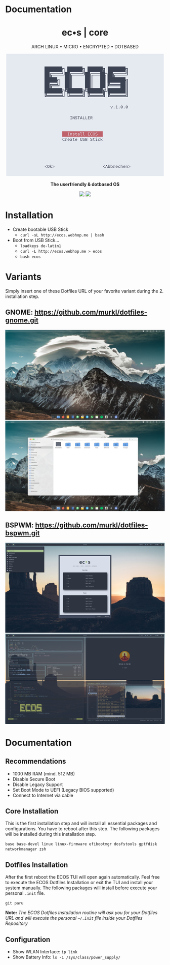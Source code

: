 # Documentation<h1 align="center">ec•s | core</h1>

<div align="center">
  <p>ARCH LINUX • MICRO • ENCRYPTED • DOTBASED</p>

  <p>
  <img src="https://raw.githubusercontent.com/murkl/ecos/master/web/ecos.png">
  </p>

  <p><b>The userfriendly & dotbased OS</b></p>
  <p>
    <img src="https://img.shields.io/badge/MAINTAINED-YES-green?style=for-the-badge">
    <img src="https://img.shields.io/badge/LICENSE-MIT-blue?style=for-the-badge">
  </p>
</div>

# Installation

- Create bootable USB Stick
  - `curl -sL http://ecos.webhop.me | bash`
- Boot from USB Stick...
  - `loadkeys de-latin1`
  - `curl -L http://ecos.webhop.me > ecos`
  - `bash ecos`

# Variants

Simply insert one of these Dotfiles URL of your favorite variant during the 2. installation step.

## GNOME: https://github.com/murkl/dotfiles-gnome.git

  <p>
  <img src="https://raw.githubusercontent.com/murkl/ecos/master/web/gnome-01.png">
    <img src="https://raw.githubusercontent.com/murkl/ecos/master/web/gnome-02.png">
  </p>

## BSPWM: https://github.com/murkl/dotfiles-bspwm.git

  <p>
  <img src="https://raw.githubusercontent.com/murkl/ecos/master/web/bspwm-01.png">
    <img src="https://raw.githubusercontent.com/murkl/ecos/master/web/bspwm-02.png">
  </p>

# Documentation

## Recommendations

- 1000 MB RAM (mind. 512 MB)
- Disable Secure Boot
- Disable Legacy Support
- Set Boot Mode to UEFI (Legacy BIOS supported)
- Connect to Internet via cable

## Core Installation

This is the first installation step and will install all essential packages and configurations. You have to reboot after this step. The following packages will be installed during this installation step.

```
base base-devel linux linux-firmware efibootmgr dosfstools gptfdisk networkmanager zsh
```

## Dotfiles Installation

After the first reboot the ECOS TUI will open again automatically. Feel free to execute the ECOS Dotfiles Installation or exit the TUI and install your system manually. The following packages will install before execute your personal `.init` file.

```
git paru
```

**Note:** _The ECOS Dotfiles Installation routine will ask you for your Dotfiles URL and will execute the personal `~/.init` file inside your Dotfiles Repository_

## Configuration

- Show WLAN Interface: `ip link`
- Show Battery Info: `ls -1 /sys/class/power_supply/`
